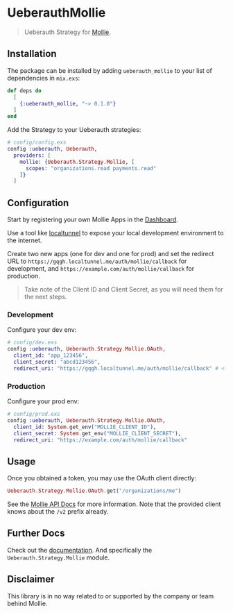 # UeberauthMollie

> Ueberauth Strategy for [Mollie](https://www.mollie.com/).

## Installation

The package can be installed by adding `ueberauth_mollie` to your list of dependencies in `mix.exs`:

```elixir
def deps do
  [
    {:ueberauth_mollie, "~> 0.1.0"}
  ]
end
```

Add the Strategy to your Ueberauth strategies:

```elixir
# config/config.exs
config :ueberauth, Ueberauth,
  providers: [
    mollie: {Ueberauth.Strategy.Mollie, [
      scopes: "organizations.read payments.read"
    ]}
  ]
```

## Configuration

Start by registering your own Mollie Apps in the [Dashboard](https://www.mollie.com/dashboard/developers/applications).

Use a tool like [localtunnel](https://theboroer.github.io/localtunnel-www/) to expose your local development environment to the internet.

Create two new apps (one for dev and one for prod) and set the redirect URL to `https://gqgh.localtunnel.me/auth/mollie/callback` for development, and `https://example.com/auth/mollie/callback` for production.

> Take note of the Client ID and Client Secret, as you will need them for the next steps.

### Development

Configure your dev env:

```elixir
# config/dev.exs
config :ueberauth, Ueberauth.Strategy.Mollie.OAuth,
  client_id: "app_123456",
  client_secret: "abcd123456",
  redirect_uri: "https://gqgh.localtunnel.me/auth/mollie/callback" # <-- note that Mollie needs HTTPS for a callback URL scheme, even in test apps.
```

### Production

Configure your prod env:

```elixir
# config/prod.exs
config :ueberauth, Ueberauth.Strategy.Mollie.OAuth,
  client_id: System.get_env("MOLLIE_CLIENT_ID"),
  client_secret: System.get_env("MOLLIE_CLIENT_SECRET"),
  redirect_uri: "https://example.com/auth/mollie/callback"
```

## Usage

Once you obtained a token, you may use the OAuth client directly:

```elixir
Ueberauth.Strategy.Mollie.OAuth.get("/organizations/me")
```

See the [Mollie API Docs](https://docs.mollie.com/index) for more information. Note that the provided client knows about the `/v2` prefix already.

## Further Docs

Check out the [documentation](https://hexdocs.pm/ueberauth_mollie). And specifically the `Ueberauth.Strategy.Mollie` module.

## Disclaimer

This library is in no way related to or supported by the company or team behind Mollie.
